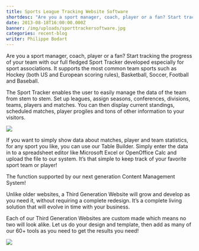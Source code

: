 ```yaml
---
title: Sports League Tracking Website Software
shortdesc: "Are you a sport manager, coach, player or a fan? Start tracking the progress of your team with our full fledged Sport Tracker developed especially for sport associations. It supports the most common team sports such as Hockey (both US and European scoring rules), Basketball, Soccer, Football and Baseball."
date: 2013-08-18T16:00:00.000Z
banner: /img/uploads/sporttrackersoftware.jpg
categories: recent-blog
writer: Philippe Bodart
---
```


<p>Are you a sport manager, coach, player or a fan? Start tracking the progress of your team with our full fledged Sport Tracker developed especially for sport associations. It supports the most common team sports such as Hockey (both US and European scoring rules), Basketball, Soccer, Football and Baseball.</p>
<p>The Sport Tracker enables the user to easily manage the data of the team from stem to stem. Set up leagues, assign seasons, conferences, divisions, teams, players and matches. You can then display current standings, scheduled matches, player progiles and tons of other information to your visitors.</p>
<p class="text-center"><img src="../img/uploads/sportsleaguesoftware.png"></p>
<p>If you want to simply show data about matches, player and team statistics, for any sport you like, you can use our Table Builder. Simply enter the data in to a spreadsheet editor like Microsoft Excel or OpenOffice Calc and upload the file to our system. It’s that simple to keep track of your favorite sport team or player!</p>
<p>The function supported by our next generation Content Management System!</p>
<p>Unlike older websites, a Third Generation Website will grow and develop as you need it, without requiring a complete redesign. It’s a complete living solution that will evolve in time with your business.</p>
<p>Each of our Third Generation Websites are custom made which means no two will look alike. Let us do your design and template, then add as many of our 60+ tools as you need to get the results you need!</p>
<p class="text-center"><img src="../img/uploads/sportsleaguecms.jpg"></p>